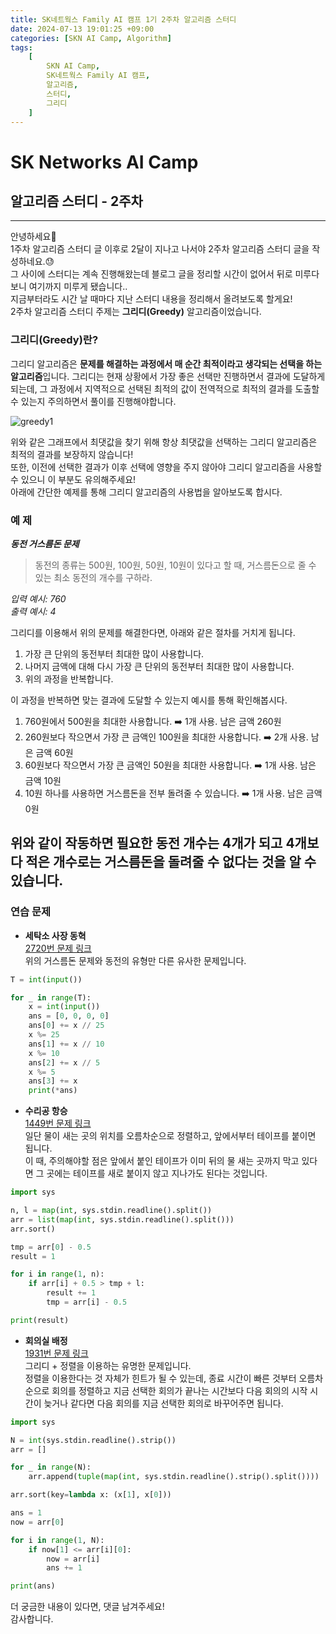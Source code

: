 ```yaml
---
title: SK네트웍스 Family AI 캠프 1기 2주차 알고리즘 스터디
date: 2024-07-13 19:01:25 +09:00
categories: [SKN AI Camp, Algorithm]
tags: 
    [
        SKN AI Camp,
        SK네트웍스 Family AI 캠프,
        알고리즘,
	    스터디,
        그리디
    ]
---
```


# SK Networks AI Camp
## 알고리즘 스터디 - 2주차
- - -  
안녕하세요:wave:  
1주차 알고리즘 스터디 글 이후로 2달이 지나고 나서야 2주차 알고리즘 스터디 글을 작성하네요.:sweat:  
그 사이에 스터디는 계속 진행해왔는데 블로그 글을 정리할 시간이 없어서 뒤로 미루다보니 여기까지 
미루게 됐습니다..  
지금부터라도 시간 날 때마다 지난 스터디 내용을 정리해서 올려보도록 할게요!  
2주차 알고리즘 스터디 주제는 **그리디(Greedy)** 알고리즘이었습니다.  

### 그리디(Greedy)란?
그리디 알고리즘은 **문제를 해결하는 과정에서 매 순간 최적이라고 생각되는 선택을 하는 알고리즘**입니다. 
그리디는 현재 상황에서 가장 좋은 선택만 진행하면서 결과에 도달하게 되는데, 그 과정에서 
지역적으로 선택된 최적의 값이 전역적으로 최적의 결과를 도출할 수 있는지 주의하면서 풀이를 진행해야합니다.  
  
![greedy1](https://github.com/user-attachments/assets/9148fed6-f2fb-422b-bc1c-d4f381c4fef1)  
  
위와 같은 그래프에서 최댓값을 찾기 위해 항상 최댓값을 선택하는 그리디 알고리즘은 최적의 결과를 보장하지 않습니다!  
또한, 이전에 선택한 결과가 이후 선택에 영향을 주지 않아야 그리디 알고리즘을 사용할 수 있으니 
이 부분도 유의해주세요!  
아래에 간단한 예제를 통해 그리디 알고리즘의 사용법을 알아보도록 합시다.  

### 예 제
***동전 거스름돈 문제***
> 동전의 종류는 500원, 100원, 50원, 10원이 있다고 할 때,
> 거스름돈으로 줄 수 있는 최소 동전의 개수를 구하라. 
  
*입력 예시: 760*  
*출력 예시: 4*  
  
그리디를 이용해서 위의 문제를 해결한다면, 아래와 같은 절차를 거치게 됩니다.  
1. 가장 큰 단위의 동전부터 최대한 많이 사용합니다.
2. 나머지 금액에 대해 다시 가장 큰 단위의 동전부터 최대한 많이 사용합니다.
3. 위의 과정을 반복합니다.
  
이 과정을 반복하면 맞는 결과에 도달할 수 있는지 예시를 통해 확인해봅시다.  
1. 760원에서 500원을 최대한 사용합니다. :arrow_right: 1개 사용. 남은 금액 260원
2. 260원보다 작으면서 가장 큰 금액인 100원을 최대한 사용합니다. :arrow_right: 2개 사용. 남은 금액 60원
3. 60원보다 작으면서 가장 큰 금액인 50원을 최대한 사용합니다.  :arrow_right: 1개 사용. 남은 금액 10원
4. 10원 하나를 사용하면 거스름돈을 전부 돌려줄 수 있습니다.  :arrow_right: 1개 사용. 남은 금액 0원  

위와 같이 작동하면 필요한 동전 개수는 4개가 되고 
4개보다 적은 개수로는 거스름돈을 돌려줄 수 없다는 것을 알 수 있습니다.
---

### 연습 문제
* **세탁소 사장 동혁**    
[2720번 문제 링크](https://www.acmicpc.net/problem/2720)  
위의 거스름돈 문제와 동전의 유형만 다른 유사한 문제입니다.  

```python
T = int(input())

for _ in range(T):
    x = int(input())
    ans = [0, 0, 0, 0]
    ans[0] += x // 25
    x %= 25
    ans[1] += x // 10
    x %= 10
    ans[2] += x // 5
    x %= 5
    ans[3] += x
    print(*ans) 
```
  
* **수리공 항승**    
[1449번 문제 링크](https://www.acmicpc.net/problem/1449)    
일단 물이 새는 곳의 위치를 오름차순으로 정렬하고, 앞에서부터 테이프를 붙이면 됩니다.  
이 때, 주의해야할 점은 앞에서 붙인 테이프가 이미 뒤의 물 새는 곳까지 막고 있다면 
그 곳에는 테이프를 새로 붙이지 않고 지나가도 된다는 것입니다.  

```python
import sys

n, l = map(int, sys.stdin.readline().split())
arr = list(map(int, sys.stdin.readline().split()))
arr.sort()

tmp = arr[0] - 0.5
result = 1

for i in range(1, n):
    if arr[i] + 0.5 > tmp + l:
        result += 1
        tmp = arr[i] - 0.5

print(result)
```

* **회의실 배정**    
[1931번 문제 링크](https://www.acmicpc.net/problem/1931)    
그리디 + 정렬을 이용하는 유명한 문제입니다.  
정렬을 이용한다는 것 자체가 힌트가 될 수 있는데, 종료 시간이 빠른 것부터 오름차순으로
회의를 정렬하고 지금 선택한 회의가 끝나는 시간보다 다음 회의의 시작 시간이 늦거나 같다면 
다음 회의를 지금 선택한 회의로 바꾸어주면 됩니다.  

```python
import sys

N = int(sys.stdin.readline().strip())
arr = []

for _ in range(N):
    arr.append(tuple(map(int, sys.stdin.readline().strip().split())))

arr.sort(key=lambda x: (x[1], x[0]))

ans = 1
now = arr[0]

for i in range(1, N):
    if now[1] <= arr[i][0]:
        now = arr[i]
        ans += 1

print(ans)
```

더 궁금한 내용이 있다면, 댓글 남겨주세요!  
감사합니다.